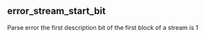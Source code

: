 ## error_stream_start_bit

Parse error the first description bit of the first block of a stream is 1